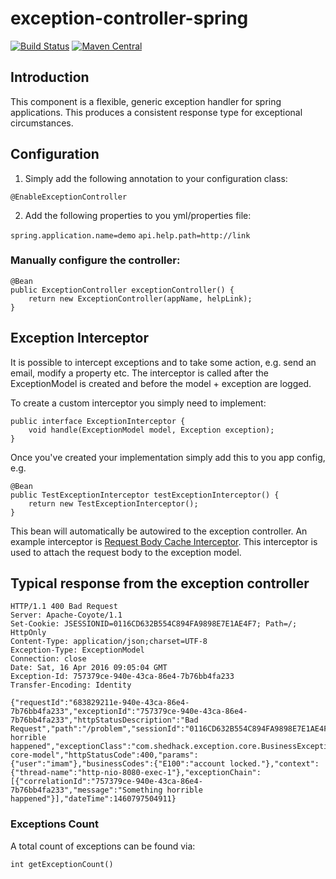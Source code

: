 # exception-controller-spring

[![Build Status](https://travis-ci.org/imamchishty/exception-controller-spring.svg?branch=master "Travis CI")](https://travis-ci.org/imamchishty/exception-controller-spring) [![Maven Central](https://maven-badges.herokuapp.com/maven-central/com.shedhack.exception/exception-controller-spring/badge.svg?style=plastic)](https://maven-badges.herokuapp.com/maven-central/com.shedhack.exception/exception-controller-spring) 

## Introduction
This component is a flexible, generic exception handler for spring applications. This produces a consistent response type for exceptional circumstances.

## Configuration
1. Simply add the following annotation to your configuration class:

`@EnableExceptionController`

2. Add the following properties to you yml/properties file:

`spring.application.name=demo`
`api.help.path=http://link`

### Manually configure the controller:

    @Bean
    public ExceptionController exceptionController() {
        return new ExceptionController(appName, helpLink);
    }

## Exception Interceptor
It is possible to intercept exceptions and to take some action, e.g. send an email, modify a property etc. The interceptor is called after the ExceptionModel is created and before the model + exception are logged.

To create a custom interceptor you simply need to implement:

    public interface ExceptionInterceptor {
        void handle(ExceptionModel model, Exception exception);
    }
   
Once you've created your implementation simply add this to you app config, e.g.

    @Bean
    public TestExceptionInterceptor testExceptionInterceptor() {
        return new TestExceptionInterceptor();
    }
  
This bean will automatically be autowired to the exception controller. An example interceptor is [Request Body Cache Interceptor](https://github.com/imamchishty/requestbody-cache-interceptor). This interceptor is used to attach the request body to the exception model.

## Typical response from the exception controller
    
    HTTP/1.1 400 Bad Request
    Server: Apache-Coyote/1.1
    Set-Cookie: JSESSIONID=0116CD632B554C894FA9898E7E1AE4F7; Path=/; HttpOnly
    Content-Type: application/json;charset=UTF-8
    Exception-Type: ExceptionModel
    Connection: close
    Date: Sat, 16 Apr 2016 09:05:04 GMT
    Exception-Id: 757379ce-940e-43ca-86e4-7b76bb4fa233
    Transfer-Encoding: Identity
    
    {"requestId":"683829211e-940e-43ca-86e4-7b76bb4fa233","exceptionId":"757379ce-940e-43ca-86e4-7b76bb4fa233","httpStatusDescription":"Bad Request","path":"/problem","sessionId":"0116CD632B554C894FA9898E7E1AE4F7","helpLink":"http://link","message":"Something horrible happened","exceptionClass":"com.shedhack.exception.core.BusinessException","applicationName":"demo","metadata":"exception-core-model","httpStatusCode":400,"params":{"user":"imam"},"businessCodes":{"E100":"account locked."},"context":{"thread-name":"http-nio-8080-exec-1"},"exceptionChain":[{"correlationId":"757379ce-940e-43ca-86e4-7b76bb4fa233","message":"Something horrible happened"}],"dateTime":1460797504911}
    
### Exceptions Count
A total count of exceptions can be found via:
    
`int getExceptionCount()`
    
